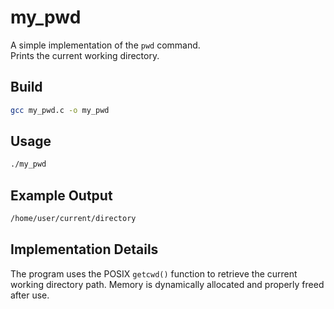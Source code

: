 # my_pwd

A simple implementation of the `pwd` command.  
Prints the current working directory.

## Build

```sh
gcc my_pwd.c -o my_pwd
```

## Usage

```sh
./my_pwd
```

## Example Output

```bash
/home/user/current/directory
```

## Implementation Details

The program uses the POSIX `getcwd()` function to retrieve the current working directory path. Memory is dynamically allocated and properly freed after use.
